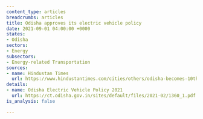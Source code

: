 ```yaml
---
content_type: articles
breadcrumbs: articles
title: Odisha approves its electric vehicle policy
date: 2021-09-01 04:00:00 +0000
states:
- Odisha
sectors:
- Energy
subsectors:
- Energy-related Transportation
sources:
- name: Hindustan Times
  url: https://www.hindustantimes.com/cities/others/odisha-becomes-10th-state-to-announce-policy-on-electric-vehicles-101630128394882.html
details:
- name: Odisha Electric Vehicle Policy 2021
  url: https://ct.odisha.gov.in/sites/default/files/2021-02/1360_1.pdf
is_analysis: false

---
```

